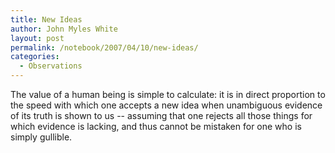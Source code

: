 ```yaml
---
title: New Ideas
author: John Myles White
layout: post
permalink: /notebook/2007/04/10/new-ideas/
categories:
  - Observations
---
```


The value of a human being is simple to calculate: it is in direct proportion to the speed with which one accepts a new idea when unambiguous evidence of its truth is shown to us -- assuming that one rejects all those things for which evidence is lacking, and thus cannot be mistaken for one who is simply gullible.
